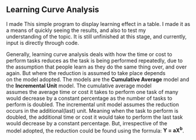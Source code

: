 ## Learning Curve Analysis ##

I made This simple program to display learning effect in a table. I made it as a means of quickly seeing the results, and also to test my  
understanding of the topic. It is still unfinished at this stage, and currently, input is directly through code.

Generally, learning curve analysis deals with how the time or cost to perform tasks reduces as the task is being performed repeatedly, due to  
the assumption that people learn as they do the same thing over, and over again. But where the reduction is assumed to take place depends  
on the model adopted. The models are the <b>Cumulative Average</b> model and the <b>Incremental Unit</b>  model. The cumulative average model  
assumes the average time or cost it takes to perform one task of many would decrease by a constant percentage as the number of tasks to  
perform is doubled. The incremental unit model assumes the reduction occurs in the additional(last) unit. Meaning when the task to perform is  
doubled, the additional time or cost it would take to perform the last task would decrease by a constant percentage. But, irrespective of the  
model adopted, the reduction could be found using the formula: <b>Y = aX<sup>b</sup></b>.
